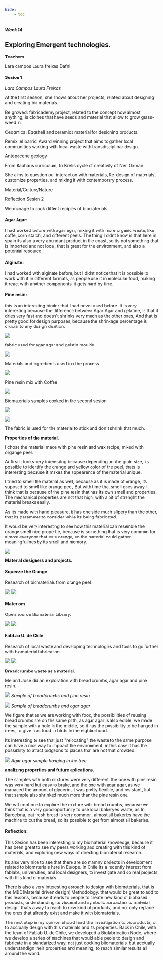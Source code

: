 ```yaml
---
hide:
    - toc
---
```


##### Week 14


## Exploring Emergent technologies.


**Teachers**

 Lara campos
 Laura freixas
 Dafni

#### Sesion 1

*Lara Campos*
*Laura Freixas*

At the first session, she shows about her projects, related about designing and creating bio materials.

Be growed: fabricademy project, related to the concept how almost anything, is clothes that have seeds and material that allow to grow grass-weed in

Ceggmica: Eggshell and ceramics material for designing products.

Remix, el barrio: Award winning project that aims to gather local communities working with local waste with transdisciplinar design.

Antopocene geology

From Bauhaus curriculum, to Krebs cycle of creativity of Neri Oxman.


She aims to question our interaction with materials, Re-design of materials, customize properties, and mixing it with contemporary process.

Material/Culture/Nature


Reflection 
Sesion 2

We manage to cook diffent recipies of biomaterials.

#### Agar Agar:

I had worked before with agar agar, mixing it with more organic waste, like coffe, corn starch, and different peels. The thing I didnt know is that here in spain its also a very abundant product in the coast, so its not something that is imported and not local, that is great for the environment, and also a potential resource.

#### Alginate:

I had worked with alginate before, but I didnt notice that it is possible to work with it in different formats, as people use it in molecular food, making it react with another components, it gets hard by time.

#### Pine resin:

this is an interesting binder that I had never used before. It is very interesting because the difference between Agar Agar and gelatine, is that it dries very fast and doesn't shrinks very much as the other ones, And that is pretty good for design purposes, because the shrinkage percentage is crucial to any design desition.


![](../images/ET_01.JPG)

fabric used for agar agar and gelatin moulds

![](../images/ET_02.JPG)

Materials and ingredients used ion the process

![](../images/ET_03-JPG)

Pine resin mix with Coffee

![](../images/ET_04.jpg)

Biomaterials samples cooked in the second sesion

![](../images/ET_05.jpg)

![](../images/ET_06.jpg)

The fabric is used for the material to stick and don't shrink that much.

**Properties of the material.**

I chose the material made with pine resin and wax recipe, mixed with organge peel.

At first it looks very interesting because depending on the grain size, its possible to identify the orange and yellow color of the peel, thats is interesting because it makes the appearence of the material unique. 

I tried to smell the material as well, because as it is made of orange, its suposed to smell like orange peel, But with time that smell goes away, I think that is because of the pine resin that has its own smell and properties. The mechanical properties are not that high, with a bit of strenght the material breaks easily.

As its made with hand preasure, it has one side much slipery than the other, that its parameter to consider while its being fabricated.

It would be very interesting to see how this material can resemble the orange smell nice propertie, because is something that is very common for almost everyone that eats orange, so the material could gather meaningfullnes by its smell and memory.

![](../images/ET_07.JPG)


**Material designers and projects.**

#### Squeeze the Orange

Research of biomaterials from orange peel.

![](../images/ET_13.png)
![](../images/ET_12.png)

#### Materiom

Open source Biomaterial Library.

![](../images/ET_14.png)
![](../images/ET_15.png)


#### FabLab U. de Chile

Research of local waste and developing technologies and tools to go further with biomaterial fabrication.

![](../images/ET_16.png)
![](../images/ET_17.png)

**Breadcrumbs waste as a material.**

Me and José did an exploration with bread crumbs, agar agar and pine resin. 

![](../images/ET_09.JPG)
*Sample of breadcrumbs and pine resin*

![](../images/ET_10.jpeg)
*Sample of breadcrumbs and agar agar*

We figure that as we are working with food, the possibilities of reusing bread crumbs are on the same path, as agar agar is also edible, we made  the sample with a hole in the middle, so it has the possibility to be hanged in trees, to give it as food to birds in the eighborhood.

Its interesting to see that just "relocating" the waste to the same purpose can have a nice way to impoact the environment, in this case it has the possiblilty to atract pidgeons to places that are not that crowded.

![](../images/ET_11.jpeg)
*Agar agar sample hanging in the tree*



**analizing properties and future aplications.**

The samples with both mixtures were very different, the one with pine resin was very hard but easy to brake, and the one with agar agar, as we managed the amount of glycerin, it was pretty flexible, and resistant, but that sample also shrinked much more than the pine resin one.

We will continue to explore the mixture with bread crumbs, because we think that is a very good oportunity to use local bakeryes waste, as In Barcelona, eat fresh bread is very common, almost all bakeries have the machine to cut the bread, so its possible to get from almost all bakeries.





#### Reflection:

This Sesion has been interesting to my biomaterial knowledge, because it has been great to see my peers working and creating with this kind of materials, and exploring new ways of directing biomaterial research.

Its also very nice to see that there are so mamny projects in development related to biomaterials here in Europe. In Chile its a recently interest from fablabs, universities, and local designers, to investigate and do real projects with this kind of materials.

There is also a very interesting aproach to design with biomaterials, that is the MDD(Material driven design) Methodology. that would be great to add to this lessons, because it leads to people to create new kind of biobased products, understanding its visceral and symbolic aproaches to material design. thats a way to reach to new kind of products, and not only replace the ones that allready exist and make it with biomaterials.

The next step in my opinion should lead this investigation to bioproducts, or to acctually design with this materials and its properties. Back in Chile, with the team of Fablab U. de Chile, we developed a Biofabrication Node, where we develop a series of machines that would able peole to design and fabricate in a standarized way, not just cooking biiomaterials, but acctually understandign their properties and meaning, to reach similar results all around the world.












